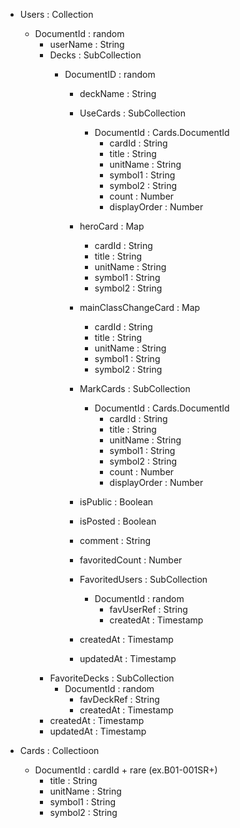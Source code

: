 <!-- 
変更点
・Userのpasswordを消しました。
・CardのcreatedAtとupdatedAtを消しました。
・デッキをいいねする機能に関わるフィールドを修正しました。
・いくつかフィールド名を微修正しました。
　特に、下記の考え方で「お気に入り」や「いいね」といった似通ったものを区別しています。
　　デッキ作成時にお気に入りカードを登録　→　mark
　　ユーザ同士でいいねを登録　→　favorite
 -->
- Users : Collection
    - DocumentId : random
        - userName : String
        - Decks : SubCollection
            - DocumentID : random
                - deckName : String
                <!-- 諸説
                - inDeckCardIds : Array[string]
                -->
                - UseCards : SubCollection <!-- 動詞 + 名詞 のほうがよくないか？と思いUseに変えました -->
                  - DocumentId : Cards.DocumentId
                    - cardId : String
                    - title : String
                    - unitName : String
                    - symbol1 : String
                    - symbol2 : String
                    - count : Number
                    - displayOrder : Number

                - heroCard : Map
                  - cardId : String
                  - title : String
                  - unitName : String
                  - symbol1 : String
                  - symbol2 : String
                - mainClassChangeCard : Map
                  - cardId : String
                  - title : String
                  - unitName : String
                  - symbol1 : String
                  - symbol2 : String 

                <!-- 諸説
                - markCardIds : Array[string]
                -->
                - MarkCards : SubCollection
                  - DocumentId : Cards.DocumentId
                    - cardId : String
                    - title : String
                    - unitName : String
                    - symbol1 : String
                    - symbol2 : String
                    - count : Number
                    - displayOrder : Number

                - isPublic : Boolean
                - isPosted : Boolean
                - comment : String
                - favoritedCount : Number
                - FavoritedUsers : SubCollection
                  - DocumentId : random
                    - favUserRef : String <!-- Userの情報は書き換え頻度が多いと判断し、DocumentReferenceを持つ方針にする -->
                    - createdAt : Timestamp
                - createdAt : Timestamp
                - updatedAt : Timestamp
        - FavoriteDecks : SubCollection
          - DocumentId : random
            - favDeckRef : String <!-- Deckの情報は書き換え頻度が多いと判断し、DocumentReferenceを持つ方針にする -->
            - createdAt : Timestamp
        - createdAt : Timestamp
        - updatedAt : Timestamp

- Cards : Collectioon <!-- 一旦は検索条件に必要な最低限のカラムだけにする -->
    - DocumentId : cardId + rare (ex.B01-001SR+)
        - title : String
        - unitName : String
        - symbol1 : String
        - symbol2 : String
